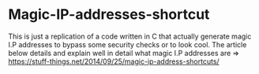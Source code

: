 # Magic-IP-addresses-shortcut
This is just a replication of a code written in C that actually generate magic I.P addresses to bypass some security checks or to look cool. The article below details and explain well in detail what magic I.P addresses are => https://stuff-things.net/2014/09/25/magic-ip-address-shortcuts/
